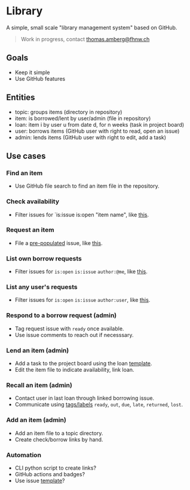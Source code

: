 # Library
A simple, small scale "library management system" based on GitHub.

> Work in progress, contact thomas.amberg@fhnw.ch

## Goals
- Keep it simple
- Use GitHub features

## Entities
- topic: groups items (directory in repository)
- item: is borrowed/lent by user/admin (file in repository)
- loan: item i by user u from date d, for n weeks (task in project board)
- user: borrows items (GitHub user with right to read, open an issue)
- admin: lends items (GitHub user with right to edit, add a task)

## Use cases
### Find an item
- Use GitHub file search to find an item file in the repository.

### Check availability
- Filter issues for `is:issue is:open "item name", like [this](TODO).

### Request an item
- File a [pre-populated](https://stackoverflow.com/questions/34146618/pre-populate-the-github-new-issue-form-using-the-querystring) issue, like [this](TODO).

### List own borrow requests
- Filter issues for `is:open` `is:issue` `author:@me`, like [this](TODO).

### List any user's requests
- Filter issues for `is:open` `is:issue` `author:user`, like [this](TODO).

### Respond to a borrow request (admin)
- Tag request issue with `ready` once available.
- Use issue comments to reach out if necesssary.

### Lend an item (admin)
- Add a task to the project board using the loan [template](https://docs.github.com/en/communities/using-templates-to-encourage-useful-issues-and-pull-requests/configuring-issue-templates-for-your-repository).
- Edit the item file to indicate availability, link loan.

### Recall an item (admin)
- Contact user in last loan through linked borrowing issue.
- Communicate using [tags/labels](https://github.com/tamberg/library/issues/labels) `ready`, `out`, `due`, `late`, `returned`, `lost`.

### Add an item (admin)
- Add an item file to a topic directory.
- Create check/borrow links by hand.

### Automation
- CLI python script to create links?
- GitHub actions and badges?
- Use issue [template](https://docs.github.com/en/communities/using-templates-to-encourage-useful-issues-and-pull-requests/configuring-issue-templates-for-your-repository)?
